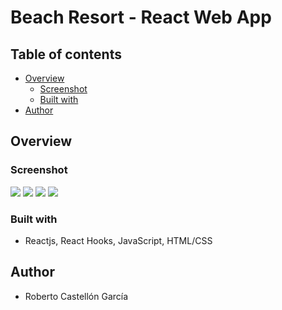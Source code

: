 # Beach Resort - React Web App


## Table of contents

- [Overview](#overview)
  - [Screenshot](#screenshot)
  - [Built with](#built-with)
- [Author](#author)



## Overview

### Screenshot

![](./src/assets/screenshots/1.png)
![](./src/assets/screenshots/2.png)
![](./src/assets/screenshots/3.png)
![](./src/assets/screenshots/4.png)





### Built with

- Reactjs, React Hooks, JavaScript, HTML/CSS



## Author
- Roberto Castellón García




